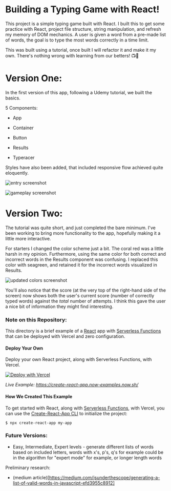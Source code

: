
# Building a Typing Game with React! 

This project is a simple typing game built with React. I built this to get some practice with React, project file structure, string manipulation, and refresh my memory of DOM mechanics. A user is given a word from a pre-made list of words, the goal is to type the most words correctly in a time limit. 

This was built using a tutorial, once built I will refactor it and make it my own. There's nothing wrong with learning from our betters! 📺🏫

# Version One: 

In the first version of this app, following a Udemy tutorial, we built the basics. 

5 Components: 

- App 

- Container 

- Button 

- Results 

- Typeracer 

Styles have also been added, that included responsive flow achieved quite eloquently. 

![entry screenshot](https://i.ibb.co/GPTPN3g/typing-Game-One.jpg)

![gameplay screenshot](https://i.ibb.co/5vKTBT3/typing-Game-Two.jpg)

# Version Two: 

The tutorial was quite short, and just completed the bare minimum. I've been working to bring more functionality to the app, hopefully making it a little more interactive. 

For starters I changed the color scheme just a bit. The coral red was a little harsh in my opinion. Furthermore, using the same color for both correct and incorrect words in the Results component was confusing. I replaced this color with seagreen, and retained it for the incorrect words visualized in Results. 

![updated colors screenshot](https://i.ibb.co/x3Xr87G/typing-Game-Three.jpg)

You'll also notice that the score (at the very top of the right-hand side of the screen) now shows both the user's current score (number of correctly typed words) against the *total* number of attempts. I think this gave the user a nice bit of information they might find interesting. 


### Note on this Repository:

This directory is a brief example of a [React](https://reactjs.org/) app with [Serverless Functions](https://vercel.com/docs/v2/serverless-functions/introduction) that can be deployed with Vercel and zero configuration.

#### Deploy Your Own

Deploy your own React project, along with Serverless Functions, with Vercel.

[![Deploy with Vercel](https://vercel.com/button)](https://vercel.com/import/project?template=https://github.com/vercel/vercel/tree/main/examples/create-react-app-functions)

_Live Example: https://create-react-app.now-examples.now.sh/_

#### How We Created This Example

To get started with React, along with [Serverless Functions](https://vercel.com/docs/v2/serverless-functions/introduction), with Vercel, you can use the [Create-React-App CLI](https://reactjs.org/docs/create-a-new-react-app.html#create-react-app) to initialize the project:

```shell
$ npx create-react-app my-app
```

### Future Versions: 

- Easy, Intermediate, Expert levels - generate different lists of words based on included letters, words with x's, p's, q's for example could be in the algorithm for "expert mode" for example, or longer length words 

Preliminary research: 

- (medium article)[https://medium.com/jsunderthescope/generating-a-list-of-valid-words-in-javascript-efd3955c8912]
